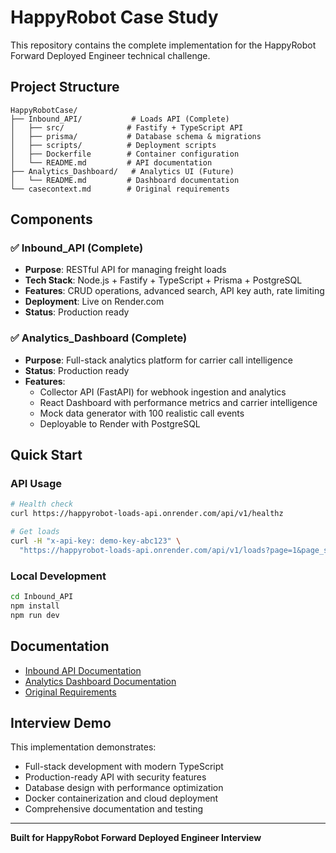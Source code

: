# HappyRobot Case Study

This repository contains the complete implementation for the HappyRobot Forward Deployed Engineer technical challenge.

## Project Structure

```
HappyRobotCase/
├── Inbound_API/           # Loads API (Complete)
│   ├── src/              # Fastify + TypeScript API
│   ├── prisma/           # Database schema & migrations
│   ├── scripts/          # Deployment scripts
│   ├── Dockerfile        # Container configuration
│   └── README.md         # API documentation
├── Analytics_Dashboard/   # Analytics UI (Future)
│   └── README.md         # Dashboard documentation
└── casecontext.md        # Original requirements
```

## Components

### ✅ Inbound_API (Complete)

- **Purpose**: RESTful API for managing freight loads
- **Tech Stack**: Node.js + Fastify + TypeScript + Prisma + PostgreSQL
- **Features**: CRUD operations, advanced search, API key auth, rate limiting
- **Deployment**: Live on Render.com
- **Status**: Production ready

### ✅ Analytics_Dashboard (Complete)

- **Purpose**: Full-stack analytics platform for carrier call intelligence
- **Status**: Production ready
- **Features**: 
  - Collector API (FastAPI) for webhook ingestion and analytics
  - React Dashboard with performance metrics and carrier intelligence
  - Mock data generator with 100 realistic call events
  - Deployable to Render with PostgreSQL

## Quick Start

### API Usage

```bash
# Health check
curl https://happyrobot-loads-api.onrender.com/api/v1/healthz

# Get loads
curl -H "x-api-key: demo-key-abc123" \
  "https://happyrobot-loads-api.onrender.com/api/v1/loads?page=1&page_size=10"
```

### Local Development

```bash
cd Inbound_API
npm install
npm run dev
```

## Documentation

- [Inbound API Documentation](./Inbound_API/README.md)
- [Analytics Dashboard Documentation](./Analytics_Dashboard/DEPLOYMENT.md)
- [Original Requirements](./casecontext.md)

## Interview Demo

This implementation demonstrates:

- Full-stack development with modern TypeScript
- Production-ready API with security features
- Database design with performance optimization
- Docker containerization and cloud deployment
- Comprehensive documentation and testing

---

**Built for HappyRobot Forward Deployed Engineer Interview**
